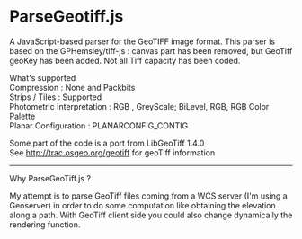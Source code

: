 ParseGeotiff.js
===============

A JavaScript-based parser for the GeoTIFF image format.
This parser is based on the GPHemsley/tiff-js : canvas part has been removed, but GeoTiff geoKey has been added.
Not all Tiff capacity has been coded. 

What's supported <BR>
Compression     :   None and Packbits  <BR>
Strips / Tiles  :  Supported <BR>
Photometric Interpretation : RGB , GreyScale; BiLevel, RGB, RGB Color Palette<BR>
Planar Configuration :  PLANARCONFIG_CONTIG  <BR>


Some part of the code is a port from LibGeoTiff 1.4.0 <BR>
See  http://trac.osgeo.org/geotiff  for geoTiff information<BR>


-----------------------------------------------------------

Why ParseGeoTiff.js ?

My attempt is to parse GeoTiff files coming from a WCS server (I'm using a Geoserver) in order to do some computation like obtaining the elevation along a path. With GeoTiff client side you could also change dynamically the rendering function. 



